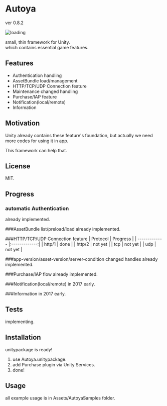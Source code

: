 # Autoya
ver 0.8.2

![loading](https://github.com/sassembla/Autoya/blob/master/doc/scr.png?raw=true")

small, thin framework for Unity.  
which contains essential game features.

## Features
* Authentication handling
* AssetBundle load/management
* HTTP/TCP/UDP Connection feature
* Maintenance changed handling
* Purchase/IAP feature
* Notification(local/remote)
* Information


## Motivation
Unity already contains these feature's foundation, but actually we need more codes for using it in app.

This framework can help that.

## License
MIT.


## Progress

### automatic Authentication
already implemented.

###AssetBundle list/preload/load
already implemented.

###HTTP/TCP/UDP Connection feature
| Protocol        | Progress     |
| ------------- |:-------------:|
| http/1 | done | 
| http/2 | not yet | 
| tcp      | not yet      | 
| udp	| not yet      |  


###app-version/asset-version/server-condition changed handles
already implemented.

###Purchase/IAP flow
already implemented.

###Notification(local/remote)
in 2017 early.

###Information
in 2017 early.


## Tests
implementing.


## Installation
unitypackage is ready!

1. use Autoya.unitypackage.
2. add Purchase plugin via Unity Services.
3. done!

## Usage
all example usage is in Assets/AutoyaSamples folder.

